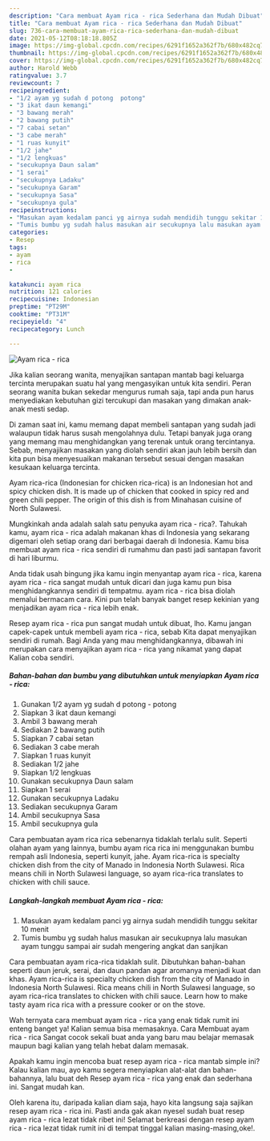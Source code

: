 ```yaml
---
description: "Cara membuat Ayam rica - rica Sederhana dan Mudah Dibuat"
title: "Cara membuat Ayam rica - rica Sederhana dan Mudah Dibuat"
slug: 736-cara-membuat-ayam-rica-rica-sederhana-dan-mudah-dibuat
date: 2021-05-12T08:18:18.805Z
image: https://img-global.cpcdn.com/recipes/6291f1652a362f7b/680x482cq70/ayam-rica-rica-foto-resep-utama.jpg
thumbnail: https://img-global.cpcdn.com/recipes/6291f1652a362f7b/680x482cq70/ayam-rica-rica-foto-resep-utama.jpg
cover: https://img-global.cpcdn.com/recipes/6291f1652a362f7b/680x482cq70/ayam-rica-rica-foto-resep-utama.jpg
author: Harold Webb
ratingvalue: 3.7
reviewcount: 7
recipeingredient:
- "1/2 ayam yg sudah d potong  potong"
- "3 ikat daun kemangi"
- "3 bawang merah"
- "2 bawang putih"
- "7 cabai setan"
- "3 cabe merah"
- "1 ruas kunyit"
- "1/2 jahe"
- "1/2 lengkuas"
- "secukupnya Daun salam"
- "1 serai"
- "secukupnya Ladaku"
- "secukupnya Garam"
- "secukupnya Sasa"
- "secukupnya gula"
recipeinstructions:
- "Masukan ayam kedalam panci yg airnya sudah mendidih tunggu sekitar 10 menit"
- "Tumis bumbu yg sudah halus masukan air secukupnya lalu masukan ayam tunggu sampai air sudah mengering angkat dan sanjikan"
categories:
- Resep
tags:
- ayam
- rica
- 

katakunci: ayam rica  
nutrition: 121 calories
recipecuisine: Indonesian
preptime: "PT29M"
cooktime: "PT31M"
recipeyield: "4"
recipecategory: Lunch

---
```



![Ayam rica - rica](https://img-global.cpcdn.com/recipes/6291f1652a362f7b/680x482cq70/ayam-rica-rica-foto-resep-utama.jpg)

Jika kalian seorang wanita, menyajikan santapan mantab bagi keluarga tercinta merupakan suatu hal yang mengasyikan untuk kita sendiri. Peran seorang  wanita bukan sekedar mengurus rumah saja, tapi anda pun harus menyediakan kebutuhan gizi tercukupi dan masakan yang dimakan anak-anak mesti sedap.

Di zaman  saat ini, kamu memang dapat membeli santapan yang sudah jadi walaupun tidak harus susah mengolahnya dulu. Tetapi banyak juga orang yang memang mau menghidangkan yang terenak untuk orang tercintanya. Sebab, menyajikan masakan yang diolah sendiri akan jauh lebih bersih dan kita pun bisa menyesuaikan makanan tersebut sesuai dengan masakan kesukaan keluarga tercinta. 

Ayam rica-rica (Indonesian for chicken rica-rica) is an Indonesian hot and spicy chicken dish. It is made up of chicken that cooked in spicy red and green chili pepper. The origin of this dish is from Minahasan cuisine of North Sulawesi.

Mungkinkah anda adalah salah satu penyuka ayam rica - rica?. Tahukah kamu, ayam rica - rica adalah makanan khas di Indonesia yang sekarang digemari oleh setiap orang dari berbagai daerah di Indonesia. Kamu bisa membuat ayam rica - rica sendiri di rumahmu dan pasti jadi santapan favorit di hari liburmu.

Anda tidak usah bingung jika kamu ingin menyantap ayam rica - rica, karena ayam rica - rica sangat mudah untuk dicari dan juga kamu pun bisa menghidangkannya sendiri di tempatmu. ayam rica - rica bisa diolah memalui bermacam cara. Kini pun telah banyak banget resep kekinian yang menjadikan ayam rica - rica lebih enak.

Resep ayam rica - rica pun sangat mudah untuk dibuat, lho. Kamu jangan capek-capek untuk membeli ayam rica - rica, sebab Kita dapat menyajikan sendiri di rumah. Bagi Anda yang mau menghidangkannya, dibawah ini merupakan cara menyajikan ayam rica - rica yang nikamat yang dapat Kalian coba sendiri.

<!--inarticleads1-->

##### Bahan-bahan dan bumbu yang dibutuhkan untuk menyiapkan Ayam rica - rica:

1. Gunakan 1/2 ayam yg sudah d potong - potong
1. Siapkan 3 ikat daun kemangi
1. Ambil 3 bawang merah
1. Sediakan 2 bawang putih
1. Siapkan 7 cabai setan
1. Sediakan 3 cabe merah
1. Siapkan 1 ruas kunyit
1. Sediakan 1/2 jahe
1. Siapkan 1/2 lengkuas
1. Gunakan secukupnya Daun salam
1. Siapkan 1 serai
1. Gunakan secukupnya Ladaku
1. Sediakan secukupnya Garam
1. Ambil secukupnya Sasa
1. Ambil secukupnya gula


Cara pembuatan ayam rica rica sebenarnya tidaklah terlalu sulit. Seperti olahan ayam yang lainnya, bumbu ayam rica rica ini menggunakan bumbu rempah asli Indonesia, seperti kunyit, jahe. Ayam rica-rica is specialty chicken dish from the city of Manado in Indonesia North Sulawesi. Rica means chili in North Sulawesi language, so ayam rica-rica translates to chicken with chili sauce. 

<!--inarticleads2-->

##### Langkah-langkah membuat Ayam rica - rica:

1. Masukan ayam kedalam panci yg airnya sudah mendidih tunggu sekitar 10 menit
1. Tumis bumbu yg sudah halus masukan air secukupnya lalu masukan ayam tunggu sampai air sudah mengering angkat dan sanjikan


Cara pembuatan ayam rica-rica tidaklah sulit. Dibutuhkan bahan-bahan seperti daun jeruk, serai, dan daun pandan agar aromanya menjadi kuat dan khas. Ayam rica-rica is specialty chicken dish from the city of Manado in Indonesia North Sulawesi. Rica means chili in North Sulawesi language, so ayam rica-rica translates to chicken with chili sauce. Learn how to make tasty ayam rica rica with a pressure cooker or on the stove. 

Wah ternyata cara membuat ayam rica - rica yang enak tidak rumit ini enteng banget ya! Kalian semua bisa memasaknya. Cara Membuat ayam rica - rica Sangat cocok sekali buat anda yang baru mau belajar memasak maupun bagi kalian yang telah hebat dalam memasak.

Apakah kamu ingin mencoba buat resep ayam rica - rica mantab simple ini? Kalau kalian mau, ayo kamu segera menyiapkan alat-alat dan bahan-bahannya, lalu buat deh Resep ayam rica - rica yang enak dan sederhana ini. Sangat mudah kan. 

Oleh karena itu, daripada kalian diam saja, hayo kita langsung saja sajikan resep ayam rica - rica ini. Pasti anda gak akan nyesel sudah buat resep ayam rica - rica lezat tidak ribet ini! Selamat berkreasi dengan resep ayam rica - rica lezat tidak rumit ini di tempat tinggal kalian masing-masing,oke!.

